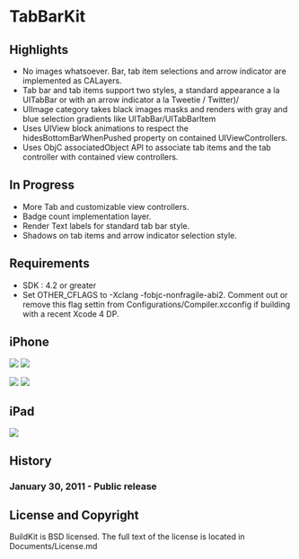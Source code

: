 
# TabBarKit

## Highlights

* No images whatsoever. Bar, tab item selections and arrow indicator are implemented as CALayers.
* Tab bar and tab items support two styles, a standard appearance a la UITabBar or with an arrow indicator a la Tweetie / Twitter)/
* UIImage category takes black images masks and renders with gray and blue selection gradients like UITabBar/UITabBarItem
* Uses UIView block animations to respect the hidesBottomBarWhenPushed property on contained UIViewControllers.
* Uses ObjC associatedObject API to associate tab items and the tab controller with contained view controllers.

## In Progress

* More Tab and customizable view controllers.
* Badge count implementation layer.
* Render Text labels for standard tab bar style.
* Shadows on tab items and arrow indicator selection style.


## Requirements

* SDK : 4.2 or greater
* Set OTHER_CFLAGS to -Xclang -fobjc-nonfragile-abi2. Comment out or remove this flag settin from Configurations/Compiler.xcconfig if building with a recent Xcode 4 DP.

## iPhone

[![](https://github.com/davidmorford/TabBarKit/raw/master/Documents/TabBar-iPhone-Portrait-Arrow.png)](https://github.com/davidmorford/TabBarKit/raw/master/Documents/TabBar-iPhone-Portrait-Arrow.png)
[![](https://github.com/davidmorford/TabBarKit/raw/master/Documents/TabBar-iPhone-Portrait-Standard.png)](https://github.com/davidmorford/TabBarKit/raw/master/Documents/TabBar-iPhone-Portrait-Standard.png)

[![](https://github.com/davidmorford/TabBarKit/raw/master/Documents/TabBar-iPhone-Landscape-Arrow.png)](https://github.com/davidmorford/TabBarKit/raw/master/Documents/TabBar-iPhone-Landscape-Arrow.png)
[![](https://github.com/davidmorford/TabBarKit/raw/master/Documents/TabBar-iPhone-Landscape-Standard.png)](https://github.com/davidmorford/TabBarKit/raw/master/Documents/TabBar-iPhone-Landscape-Standard.png)

## iPad

[![](https://github.com/davidmorford/TabBarKit/raw/master/Documents/TabBar-iPad-Portrait-Standard.png)](https://github.com/davidmorford/TabBarKit/raw/master/Documents/TabBar-iPad-Portrait-Standard.png)


## History

### January 30, 2011 - Public release


## License and Copyright

BuildKit is BSD licensed. The full text of the license is located in Documents/License.md
